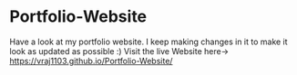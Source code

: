 # Portfolio-Website
Have a look at my portfolio website. I keep making changes in it to make it look as updated as possible :)
Visit the live Website here-> https://vraj1103.github.io/Portfolio-Website/
